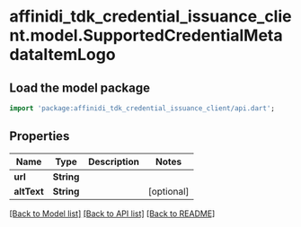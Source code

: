 # affinidi_tdk_credential_issuance_client.model.SupportedCredentialMetadataItemLogo

## Load the model package

```dart
import 'package:affinidi_tdk_credential_issuance_client/api.dart';
```

## Properties

| Name        | Type       | Description | Notes      |
| ----------- | ---------- | ----------- | ---------- |
| **url**     | **String** |             |
| **altText** | **String** |             | [optional] |

[[Back to Model list]](../README.md#documentation-for-models) [[Back to API list]](../README.md#documentation-for-api-endpoints) [[Back to README]](../README.md)
